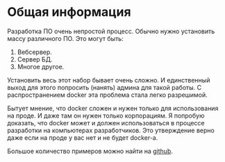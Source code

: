 # Общая информация

Разработка ПО очень непростой процесс. Обычно нужно установить массу различного ПО.
Это могут быть:
1. Вебсервер.
1. Сервер БД.
1. Многое другое.

Установить весь этот набор бывает очень сложно. И единственный выход для этого попросить (нанять) админа для такой работы.
С распространением docker эта проблема стала легко разрешимой.

Бытует мнение, что docker сложен и нужен только для использования на проде. И даже там он нужен только корпорациям. 
Я попробую доказать, что docker может и должен использоваться в процессе разработки на компьютерах разработчиков. Это утверждение верно даже если на проде у вас нет и не будет docker-а.

Большое количество примеров можно найти на [github](https://github.com/aak74/docker-driven-development).
